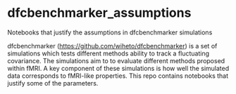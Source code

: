 # dfcbenchmarker_assumptions
Notebooks that justify the assumptions in dfcbenchmarker simulations

dfcbenchmarker (https://github.com/wiheto/dfcbenchmarker) is a set of simulations which tests different methods ability to track a fluctuating covariance. The simulations aim to to evaluate different methods proposed within fMRI. A key component of these simulations is how well the simulated data corresponds to fMRI-like properties. This repo contains notebooks that justify some of the parameters. 
